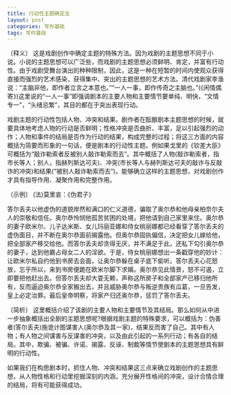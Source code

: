 ```yaml
---
title: 行动性主题确定法
layout: post
categories: 写作基础
tags: 写作基础
---
```


〔释义〕 这是戏剧创作中确定主题的特殊方法。因为戏剧的主题思想不同于小说。小说的主题思想可以广泛些，而戏剧的主题思想必须鲜明、肯定，并富有行动性。由于戏剧受舞台演出的种种限制，因此，这是一种在短暂的时间内使观众获得直接而强烈的艺术感染，获得集中、突出的主题思想的艺术方法。清代戏剧家李渔说：“主脑非他，即作者立言之本意也。”“一人一事，即作传奇之主脑也。”(《闲情偶寄》)这里说的“一人一事”即强调剧本的主要人物和主要情节要单纯、明快，“文情专一”，“头绪忌繁”，其目的都在于突出表现行动。

戏剧主题的行动性包括人物、冲突和结果。剧作者在酝酿剧本主题思想的时候，就要具体地考虑人物的行动是否鲜明；性格冲突是否曲折、丰富，足以引起强烈的动作；人物和事件的结局是否作为行动的结果，构成完整的过程；将这三方面的内容概括为简要而形象的一句话，便是剧本的行动性主题。例如果戈里的《钦差大臣》可概括为“敲诈勒索者反被别人敲诈勒索而去”。其中概括了人物(敲诈勒索者，指市长等人；别人，指赫列斯达可夫)、冲突(市长等人与赫列斯达可夫的敲诈与反敲诈的冲突)和结果(“被别人敲诈勒索而去”)。能够确立这样的主题思想，对戏剧创作才具有指导作用、凝聚作用和完整作用。

〔示例〕 (法)莫里哀：《伪君子》

答尔丢夫以他虚伪的道貌岸然和满口的仁义道德，骗取了奥尔恭和他母亲柏奈尔夫人的崇敬和信任。奥尔恭怜悯他孤苦贫困的处境，把他请到自己家里来住。奥尔恭的妻子欧米尔、儿子达米斯、女儿玛丽亚娜和侍女桃丽娜都已经看穿了答尔丢夫的虚伪面目，并不断在奥尔恭面前揭露他。但奥尔恭固执偏信，决定把女儿嫁给他，把全部家产移交给他。而答尔丢夫却贪得无厌，并不满足于此，还私下勾引奥尔恭的妻子，达到他霸占母女二人的淫欲。于是，侍女桃丽娜想出一条戳穿他的妙计：让欧米尔私自约他到书房去会面，让奥尔恭躲在桌子底下偷听。答尔丢夫心花怒放，忘乎所以，来到书房便跪在欧米尔脚下求婚。奥尔恭见此情景，怒不可遏，立即要把他赶出去。但答尔丢夫却大耍无赖，声称这所房子和全部家产已移归他所有，反而逼迫奥尔恭全家搬出去，并且威胁奥尔恭与叛逆贵族有瓜葛，一旦告发，皇上必定治罪。最后皇帝明察，将家产归还奥尔恭，惩罚了答尔丢夫。

〔简析〕 这里概括介绍了该剧的主要人物和主要情节及其结局。那么如何从中进一步抽象概括出全剧的主题思想呢?根据戏剧主题的特殊要求，可以概括为：伪善者(答尔丢夫)施诡计图谋害人(奥尔恭及其一家)，结果反而害了自己。其中有人物；有人物之间谋害与反谋害的冲突，以及由此引起的一系列行动；有各自的结局。其中，欺骗、被骗、许诺、揭露、反诬、制裁等情节使剧本的主题思想具有鲜明的行动性。

如果我们在构思剧本时，抓住人物、冲突和结果这三点来确立戏剧创作的主题思想，从人物性格和行动里挖掘深刻的内涵，充分展开性格间的冲突，设计合情合理的结局，将有可能获得成功。 